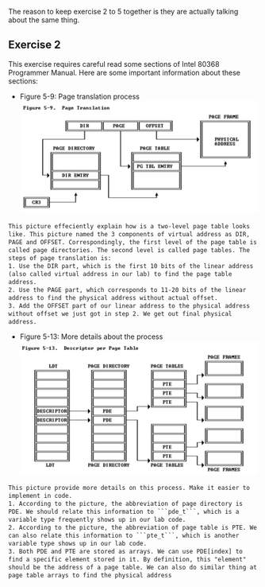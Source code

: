 The reason to keep exercise 2 to 5 together is they are actually talking about the same thing.
## Exercise 2
This exercise requires careful read some sections of Intel 80368 Programmer Manual. Here are some important information about these sections:
* Figure 5-9: Page translation process
![](image/Figure5-9.png)  
```
This picture effeciently explain how is a two-level page table looks like. This picture named the 3 components of virtual address as DIR, PAGE and OFFSET. Correspondingly, the first level of the page table is called page directories. The second level is called page tables. The steps of page translation is:
1. Use the DIR part, which is the first 10 bits of the linear address (also called virtual address in our lab) to find the page table address.
2. Use the PAGE part, which corresponds to 11-20 bits of the linear address to find the physical address without actual offset.
3. Add the OFFSET part of our linear address to the physical address without offset we just got in step 2. We get out final physical address.
```
* Figure 5-13: More details about the process
![](image/Figure5-13.png)  
```
This picture provide more details on this process. Make it easier to implement in code.
1. According to the picture, the abbreviation of page directory is PDE. We should relate this information to ```pde_t```, which is a variable type frequently shows up in our lab code.
2. According to the picture, the abbreviation of page table is PTE. We can also relate this information to ```pte_t```, which is another variable type shows up in our lab code.
3. Both PDE and PTE are stored as arrays. We can use PDE[index] to find a specific element stored in it. By definition, this "element" should be the address of a page table. We can also do similar thing at page table arrays to find the physical address
```
